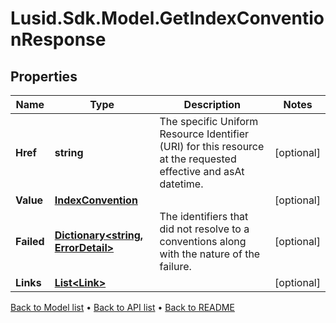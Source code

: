 # Lusid.Sdk.Model.GetIndexConventionResponse

## Properties

Name | Type | Description | Notes
------------ | ------------- | ------------- | -------------
**Href** | **string** | The specific Uniform Resource Identifier (URI) for this resource at the requested effective and asAt datetime. | [optional] 
**Value** | [**IndexConvention**](IndexConvention.md) |  | [optional] 
**Failed** | [**Dictionary&lt;string, ErrorDetail&gt;**](ErrorDetail.md) | The identifiers that did not resolve to a conventions along with the nature of the failure. | [optional] 
**Links** | [**List&lt;Link&gt;**](Link.md) |  | [optional] 

[Back to Model list](../README.md#documentation-for-models) &#8226; [Back to API list](../README.md#documentation-for-api-endpoints) &#8226; [Back to README](../README.md)

